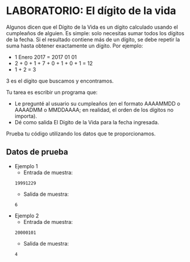 # LABORATORIO: El dígito de la vida

Algunos dicen que el Dígito de la Vida es un dígito calculado usando el cumpleaños de alguien. Es simple: solo necesitas sumar todos los dígitos de la fecha. Si el resultado contiene más de un dígito, se debe repetir la suma hasta obtener exactamente un dígito. Por ejemplo:

* 1 Enero 2017 = 2017 01 01
* 2 + 0 + 1 + 7 + 0 + 1 + 0 + 1 = 12
* 1 + 2 = 3

3 es el dígito que buscamos y encontramos.

Tu tarea es escribir un programa que:

* Le pregunté al usuario su cumpleaños (en el formato AAAAMMDD o AAAADMM o MMDDAAAA; en realidad, el orden de los dígitos no importa).
* Dé como salida El Dígito de la Vida para la fecha ingresada.

Prueba tu código utilizando los datos que te proporcionamos.

## Datos de prueba

* Ejemplo 1
    * Entrada de muestra:
    ```
    19991229
    ```
    * Salida de muestra: 
    ```
    6
    ```
* Ejemplo 2
    * Entrada de muestra:
    ```
    20000101
    ```
    * Salida de muestra: 
    ```
    4
    ```